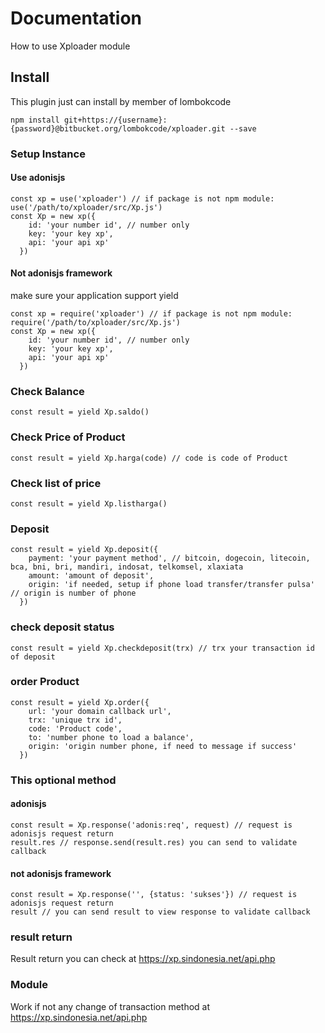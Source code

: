 # Documentation #

How to use Xploader module

## Install ##

This plugin just can install by member of lombokcode

    npm install git+https://{username}:{password}@bitbucket.org/lombokcode/xploader.git --save

### Setup Instance ###
#### Use adonisjs

    const xp = use('xploader') // if package is not npm module: use('/path/to/xploader/src/Xp.js')
    const Xp = new xp({
        id: 'your number id', // number only
        key: 'your key xp',
        api: 'your api xp'
      })

#### Not adonisjs framework
make sure your application support yield

    const xp = require('xploader') // if package is not npm module: require('/path/to/xploader/src/Xp.js')
    const Xp = new xp({
        id: 'your number id', // number only
        key: 'your key xp',
        api: 'your api xp'
      })

### Check Balance ###

    const result = yield Xp.saldo()

### Check Price of Product ###

    const result = yield Xp.harga(code) // code is code of Product

### Check list of price ###

    const result = yield Xp.listharga()


### Deposit ###

    const result = yield Xp.deposit({
        payment: 'your payment method', // bitcoin, dogecoin, litecoin, bca, bni, bri, mandiri, indosat, telkomsel, xlaxiata
        amount: 'amount of deposit',
        origin: 'if needed, setup if phone load transfer/transfer pulsa' // origin is number of phone
      })

### check deposit status ###      

    const result = yield Xp.checkdeposit(trx) // trx your transaction id of deposit

### order Product ###

    const result = yield Xp.order({
        url: 'your domain callback url',
        trx: 'unique trx id',
        code: 'Product code',
        to: 'number phone to load a balance',
        origin: 'origin number phone, if need to message if success'
      })

### This optional method ###
#### adonisjs

    const result = Xp.response('adonis:req', request) // request is adonisjs request return
    result.res // response.send(result.res) you can send to validate callback

#### not adonisjs framework

    const result = Xp.response('', {status: 'sukses'}) // request is adonisjs request return
    result // you can send result to view response to validate callback


### result return ###

Result return you can check at https://xp.sindonesia.net/api.php

### Module ###

Work if not any change of transaction method at https://xp.sindonesia.net/api.php
